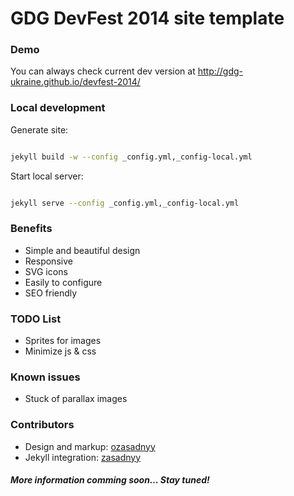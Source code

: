 # GDG DevFest 2014 site template

### Demo
You can always check current dev version at http://gdg-ukraine.github.io/devfest-2014/

### Local development
Generate site: 
```bash

jekyll build -w --config _config.yml,_config-local.yml

```

Start local server: 
```bash

jekyll serve --config _config.yml,_config-local.yml

```

### Benefits
* Simple and beautiful design
* Responsive
* SVG icons
* Easily to configure
* SEO friendly

### TODO List
* Sprites for images
* Minimize js & css

### Known issues
* Stuck of parallax images

### Contributors
* Design and markup: [ozasadnyy](https://github.com/ozasadnyy)
* Jekyll integration: [zasadnyy](https://github.com/zasadnyy)


#### _More information comming soon... Stay tuned!_


